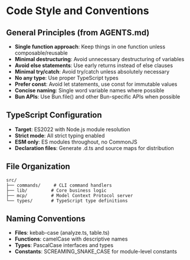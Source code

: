 # Code Style and Conventions

## General Principles (from AGENTS.md)
- **Single function approach**: Keep things in one function unless composable/reusable
- **Minimal destructuring**: Avoid unnecessary destructuring of variables
- **Avoid else statements**: Use early returns instead of else clauses
- **Minimal try/catch**: Avoid try/catch unless absolutely necessary
- **No any type**: Use proper TypeScript types
- **Prefer const**: Avoid let statements, use const for immutable values
- **Concise naming**: Single word variable names where possible
- **Bun APIs**: Use Bun.file() and other Bun-specific APIs when possible

## TypeScript Configuration
- **Target**: ES2022 with Node.js module resolution
- **Strict mode**: All strict typing enabled
- **ESM only**: ES modules throughout, no CommonJS
- **Declaration files**: Generate .d.ts and source maps for distribution

## File Organization
```
src/
├── commands/     # CLI command handlers
├── lib/         # Core business logic  
├── mcp/         # Model Context Protocol server
└── types/       # TypeScript type definitions
```

## Naming Conventions
- **Files**: kebab-case (analyze.ts, table.ts)
- **Functions**: camelCase with descriptive names
- **Types**: PascalCase interfaces and types
- **Constants**: SCREAMING_SNAKE_CASE for module-level constants
